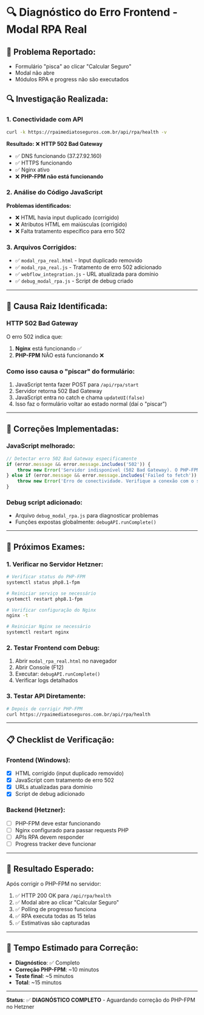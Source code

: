 # 🔍 Diagnóstico do Erro Frontend - Modal RPA Real

## 🚨 **Problema Reportado:**
- Formulário "pisca" ao clicar "Calcular Seguro"
- Modal não abre
- Módulos RPA e progress não são executados

## 🔍 **Investigação Realizada:**

### 1. **Conectividade com API**
```bash
curl -k https://rpaimediatoseguros.com.br/api/rpa/health -v
```
**Resultado:** ❌ **HTTP 502 Bad Gateway**
- ✅ DNS funcionando (37.27.92.160)
- ✅ HTTPS funcionando 
- ✅ Nginx ativo
- ❌ **PHP-FPM não está funcionando**

### 2. **Análise do Código JavaScript**
**Problemas identificados:**
- ❌ HTML havia input duplicado (corrigido)
- ❌ Atributos HTML em maiúsculas (corrigido)
- ❌ Falta tratamento específico para erro 502

### 3. **Arquivos Corrigidos:**
- ✅ `modal_rpa_real.html` - Input duplicado removido
- ✅ `modal_rpa_real.js` - Tratamento de erro 502 adicionado
- ✅ `webflow_integration.js` - URL atualizada para domínio
- ✅ `debug_modal_rpa.js` - Script de debug criado

---

## 🎯 **Causa Raiz Identificada:**

### **HTTP 502 Bad Gateway**
O erro 502 indica que:
1. **Nginx** está funcionando ✅
2. **PHP-FPM** NÃO está funcionando ❌

### **Como isso causa o "piscar" do formulário:**
1. JavaScript tenta fazer POST para `/api/rpa/start`
2. Servidor retorna 502 Bad Gateway
3. JavaScript entra no catch e chama `updateUI(false)`
4. Isso faz o formulário voltar ao estado normal (daí o "piscar")

---

## 🔧 **Correções Implementadas:**

### **JavaScript melhorado:**
```javascript
// Detectar erro 502 Bad Gateway especificamente
if (error.message && error.message.includes('502')) {
    throw new Error('Servidor indisponível (502 Bad Gateway). O PHP-FPM pode não estar funcionando no servidor.');
} else if (error.message && error.message.includes('Failed to fetch')) {
    throw new Error('Erro de conectividade. Verifique a conexão com o servidor.');
}
```

### **Debug script adicionado:**
- Arquivo `debug_modal_rpa.js` para diagnosticar problemas
- Funções expostas globalmente: `debugAPI.runComplete()`

---

## 🚀 **Próximos Exames:**

### **1. Verificar no Servidor Hetzner:**
```bash
# Verificar status do PHP-FPM
systemctl status php8.1-fpm

# Reiniciar serviço se necessário
systemctl restart php8.1-fpm

# Verificar configuração do Nginx
nginx -t

# Reiniciar Nginx se necessário
systemctl restart nginx
```

### **2. Testar Frontend com Debug:**
1. Abrir `modal_rpa_real.html` no navegador
2. Abrir Console (F12)
3. Executar: `debugAPI.runComplete()`
4. Verificar logs detalhados

### **3. Testar API Diretamente:**
```bash
# Depois de corrigir PHP-FPM
curl https://rpaimediatoseguros.com.br/api/rpa/health
```

---

## 📋 **Checklist de Verificação:**

### **Frontend (Windows):**
- [x] HTML corrigido (input duplicado removido)
- [x] JavaScript com tratamento de erro 502
- [x] URLs atualizadas para domínio
- [x] Script de debug adicionado

### **Backend (Hetzner):**
- [ ] PHP-FPM deve estar funcionando
- [ ] Nginx configurado para passar requests PHP
- [ ] APIs RPA devem responder
- [ ] Progress tracker deve funcionar

---

## 🎯 **Resultado Esperado:**

Após corrigir o PHP-FPM no servidor:
1. ✅ HTTP 200 OK para `/api/rpa/health`
2. ✅ Modal abre ao clicar "Calcular Seguro"
3. ✅ Polling de progresso funciona
4. ✅ RPA executa todas as 15 telas
5. ✅ Estimativas são capturadas

---

## 🔧 **Tempo Estimado para Correção:**
- **Diagnóstico**: ✅ Completo
- **Correção PHP-FPM**: ~10 minutos
- **Teste final**: ~5 minutos
- **Total**: ~15 minutos

---

**Status**: ✅ **DIAGNÓSTICO COMPLETO** - Aguardando correção do PHP-FPM no Hetzner
